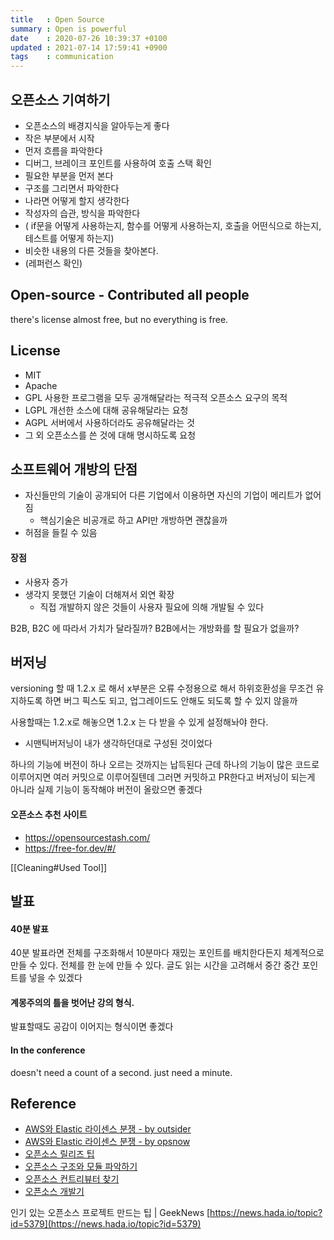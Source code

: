 ```yaml
---
title   : Open Source
summary : Open is powerful
date    : 2020-07-26 10:39:37 +0100
updated : 2021-07-14 17:59:41 +0900
tags    : communication
---
```


## 오픈소스 기여하기
- 오픈소스의 배경지식을 알아두는게 좋다
- 작은 부분에서 시작
- 먼저 흐름을 파악한다
- 디버그, 브레이크 포인트를 사용하여 호출 스택 확인
- 필요한 부분을 먼저 본다
- 구조를 그리면서 파악한다
- 나라면 어떻게 할지 생각한다
- 작성자의 습관, 방식을 파악한다
 - ( if문을 어떻게 사용하는지, 함수를 어떻게 사용하는지, 호출을 어떤식으로 하는지, 테스트를 어떻게 하는지)
- 비슷한 내용의 다른 것들을 찾아본다.
 - (레퍼런스 확인)

## Open-source - Contributed all people
there's license
almost free, but no everything is free.

## License
- MIT
- Apache
- GPL 사용한 프로그램을 모두 공개해달라는 적극적 오픈소스 요구의 목적
- LGPL 개선한 소스에 대해 공유해달라는 요청
- AGPL 서버에서 사용하더라도 공유해달라는 것
- 그 외 오픈소스를 쓴 것에 대해 명시하도록 요청

## 소프트웨어 개방의 단점
- 자신들만의 기술이 공개되어 다른 기업에서 이용하면 자신의 기업이 메리트가 없어짐
    - 핵심기술은 비공개로 하고 API만 개방하면 괜찮을까
- 허점을 들킬 수 있음

#### 장점
- 사용자 증가
- 생각지 못했던 기술이 더해져서 외연 확장
    - 직접 개발하지 않은 것들이 사용자 필요에 의해 개발될 수 있다

B2B, B2C 에 따라서 가치가 달라질까? B2B에서는 개방화를 할 필요가 없을까?

## 버저닝
versioning 할 때 1.2.x 로 해서 x부분은 오류 수정용으로 해서 하위호환성을 무조건 유지하도록 하면
버그 픽스도 되고, 업그레이드도 안해도 되도록 할 수 있지 않을까

사용할때는 1.2.x로 해놓으면 1.2.x 는 다 받을 수 있게 설정해놔야 한다.
- 시맨틱버저닝이 내가 생각하던대로 구성된 것이었다

하나의 기능에 버전이 하나 오르는 것까지는 납득된다
근데 하나의 기능이 많은 코드로 이루어지면 여러 커밋으로 이루어질텐데
그러면 커밋하고 PR한다고 버저닝이 되는게 아니라
실제 기능이 동작해야 버전이 올랐으면 좋겠다

#### 오픈소스 추천 사이트
- https://opensourcestash.com/
- https://free-for.dev/#/

[[Cleaning#Used Tool]]

## 발표

#### 40분 발표
40분 발표라면 전체를 구조화해서 10분마다 재밌는 포인트를 배치한다든지 체계적으로 만들 수 있다. 전체를 한 눈에 만들 수 있다. 글도 읽는 시간을 고려해서 중간 중간 포인트를 넣을 수 있겠다

#### 계몽주의의 틀을 벗어난 강의 형식. 
발표할때도 공감이 이어지는 형식이면 좋겠다

#### In the conference
doesn't need a count of a second.
just need a minute.

## Reference
- [AWS와 Elastic 라이센스 분쟁 - by outsider](https://blog.outsider.ne.kr/1533)
- [AWS와 Elastic 라이센스 분쟁 - by opsnow](https://blog.opsnow.com/35)
- [오픈소스 릴리즈 팁](https://spoqa.github.io/2017/09/28/foss-release-tips.html)
- [오픈소스 구조와 모듈 파악하기](https://kdydesign.github.io/2020/10/19/open-source-flow/)
- [오픈소스 컨트리뷰터 찾기](https://www.sosconhistory.net/soscon2019/content/data/session/Day%201_1630_1.pdf)
- [오픈소스 개발기](https://deview.kr/data/deview/session/attach/1500_T1_박재성_깃헙%204.4K%20스타%20billboard.js%20메인테이너가%20들려주는%20오픈소스%20개발기.pdf)

인기 있는 오픈소스 프로젝트 만드는 팁 | GeekNews
[https://news.hada.io/topic?id=5379](https://news.hada.io/topic?id=5379)
